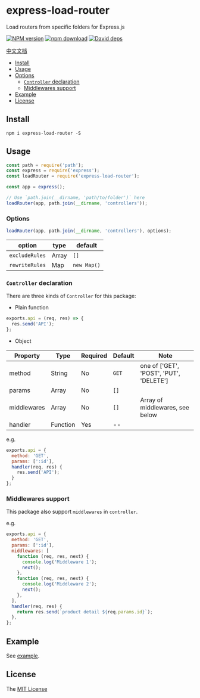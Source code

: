 # express-load-router

Load routers from specific folders for Express.js

[![NPM version][npm-image]][npm-url]
[![npm download][download-image]][download-url]
[![David deps][david-image]][david-url]

[npm-image]: https://img.shields.io/npm/v/express-load-router.svg
[npm-url]: https://npmjs.com/package/express-load-router
[download-image]: https://img.shields.io/npm/dm/express-load-router.svg
[download-url]: https://npmjs.com/package/express-load-router
[david-image]: https://img.shields.io/david/SFantasy/express-load-router.svg
[david-url]: https://david-dm.org/SFantasy/express-load-router

[中文文档](README.zh_CN.md)

- [Install](#install)
- [Usage](#usage)
- [Options](#options)
    - [`Controller` declaration](#controller-declaration)
    - [Middlewares support](#middlewares-support)
- [Example](#example)
- [License](#license)

## Install

```
npm i express-load-router -S
```

## Usage

```js
const path = require('path');
const express = require('express');
const loadRouter = require('express-load-router');

const app = express();

// Use `path.join(__dirname, 'path/to/folder')` here
loadRouter(app, path.join(__dirname, 'controllers'));
```

### Options

```js
loadRouter(app, path.join(__dirname, 'controllers'), options);
```

option         |  type | default
---------------|-------|---------
`excludeRules` | Array | `[]`
`rewriteRules` | Map   | `new Map()`

### `Controller` declaration

There are three kinds of `Controller` for this package:

- Plain function

```js
exports.api = (req, res) => {
  res.send('API');
};
```

- Object

Property |  Type  | Required | Default | Note
---------|--------|----------|---------|-------
method   | String |    No    |  `GET`  | one of ['GET', 'POST', 'PUT', 'DELETE']
params   | Array  |    No    |  `[]`   |
middlewares | Array | No     |  `[]`   | Array of middlewares, see below
handler  | Function | Yes    |   --    |

e.g.

```js
exports.api = {
  method: 'GET',
  params: [':id'],
  handler(req, res) {
    res.send('API');
  }
};
```

### Middlewares support

This package also support `middlewares` in `controller`.

e.g.

```js
exports.api = {
  method: 'GET',
  params: [':id'],
  middlewares: [
    function (req, res, next) {
      console.log('Middleware 1');
      next();
    },
    function (req, res, next) {
      console.log('Middleware 2');
      next();
    },
  ],
  handler(req, res) {
    return res.send(`product detail ${req.params.id}`);
  },
};
```

## Example

See [example](example/).

## License

The [MIT License](LICENSE)
